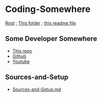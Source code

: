 # Coding-Somewhere

[Root](https://github.com/Some-Developer-Somewhere/Coding-Somewhere) ; [This folder](./) ; [this readme file](./README.md)

## Some Developer Somewhere

- [This repo](https://github.com/Some-Developer-Somewhere/Coding-Somewhere)
- [Github](https://github.com/Some-Developer-Somewhere)
- [Youtube](https://www.youtube.com/channel/UCsLuF1Ul_jUHy0oaThm3iQQ)

## Sources-and-Setup

- [Sources-and-Setup.md](/Sources-and-Setup/README.md)
